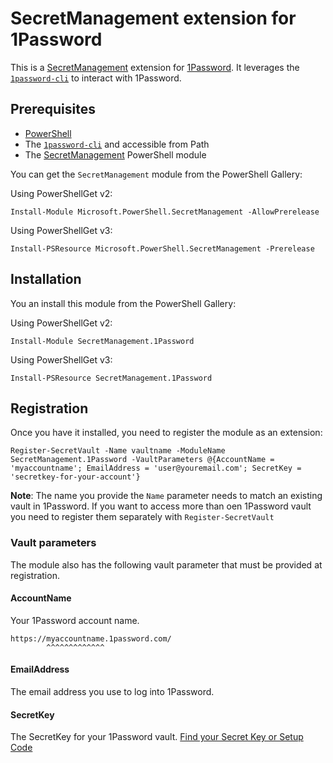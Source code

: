 # SecretManagement extension for 1Password

This is a
[SecretManagement](https://github.com/PowerShell/SecretManagement)
extension for
[1Password](https://1password.com/).
It leverages the [`1password-cli`](https://support.1password.com/command-line/)
to interact with 1Password.

## Prerequisites

* [PowerShell](https://github.com/PowerShell/PowerShell)
* The [`1password-cli`](https://support.1password.com/command-line/) and accessible from Path
* The [SecretManagement](https://github.com/PowerShell/SecretManagement) PowerShell module

You can get the `SecretManagement` module from the PowerShell Gallery:

Using PowerShellGet v2:

```pwsh
Install-Module Microsoft.PowerShell.SecretManagement -AllowPrerelease
```

Using PowerShellGet v3:

```pwsh
Install-PSResource Microsoft.PowerShell.SecretManagement -Prerelease
```
## Installation

You an install this module from the PowerShell Gallery:

Using PowerShellGet v2:

```pwsh
Install-Module SecretManagement.1Password
```

Using PowerShellGet v3:

```pwsh
Install-PSResource SecretManagement.1Password
```

## Registration

Once you have it installed,
you need to register the module as an extension:

```pwsh
Register-SecretVault -Name vaultname -ModuleName SecretManagement.1Password -VaultParameters @{AccountName = 'myaccountname'; EmailAddress = 'user@youremail.com'; SecretKey = 'secretkey-for-your-account'}
```

**Note**: The name you provide the `Name` parameter needs to match an existing vault in 1Password.
If you want to access more than oen 1Password vault you need to register them separately with `Register-SecretVault`


### Vault parameters

The module also has the following vault parameter that must be provided at registration.

#### AccountName

Your 1Password account name.

```
https://myaccountname.1password.com/
        ^^^^^^^^^^^^^
```

#### EmailAddress

The email address you use to log into 1Password.

#### SecretKey

The SecretKey for your 1Password vault.
[Find your Secret Key or Setup Code](https://support.1password.com/secret-key/)